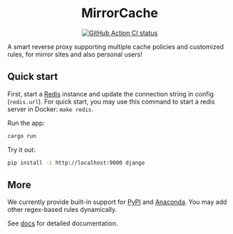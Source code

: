 <h1 align="center">MirrorCache</h1>

<div align="center">
  <a href="https://github.com/SeanChao/mirror-cache/actions/workflows/test.yml">
    <img src="https://github.com/SeanChao/mirror-cache/actions/workflows/test.yml/badge.svg" alt="GitHub Action CI status"></img>
  </a>
</div>

A smart reverse proxy supporting multiple cache policies and customized rules, for mirror sites and also personal users!

## Quick start

First, start a [Redis](https://redis.io/) instance and update the connection string in config (`redis.url`).
For quick start, you may use this command to start a redis server in Docker: `make redis`.

Run the app:

```sh
cargo run
```

Try it out:

```sh
pip install -i http://localhost:9000 django
```

## More

We currently provide built-in support for [PyPI](https://pypi.org/) and [Anaconda](https://anaconda.com). You may add other regex-based rules dynamically.

See [docs](docs/README.md) for detailed documentation.

